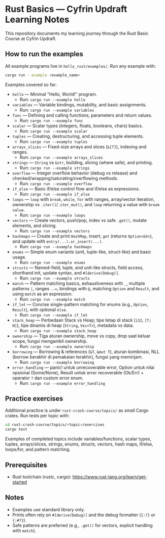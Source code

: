 # Rust Basics — Cyfrin Updraft Learning Notes

This repository documents my learning journey through the Rust Basic Course at Cyfrin Updraft.

## How to run the examples

All example programs live in `hello_rust/examples/`. Run any example with:

```bash
cargo run --example <example_name>
```

Examples covered so far:

- `hello` — Minimal "Hello, World!" program.
  - Run: `cargo run --example hello`
- `variables` — Variable bindings, mutability, and basic assignments.
  - Run: `cargo run --example variables`
- `func` — Defining and calling functions, parameters and return values.
  - Run: `cargo run --example func`
- `scalar` — Scalar types (integers, floats, booleans, chars) basics.
  - Run: `cargo run --example scalar`
- `tuples` — Creating, destructuring, and accessing tuple elements.
  - Run: `cargo run --example tuples`
- `arrays_slices` — Fixed-size arrays and slices (`&[T]`), indexing and ranges.
  - Run: `cargo run --example arrays_slices`
- `strings` — `String` vs `&str`, building, slicing (where safe), and printing.
  - Run: `cargo run --example strings`
- `overflow` — Integer overflow behavior (debug vs release) and checked/wrapping/saturating/overflowing methods.
  - Run: `cargo run --example overflow`
- `if_else` — Basic if/else control flow and if/else as expressions.
  - Run: `cargo run --example if_else`
- `loops` — `loop` with `break`, `while`, `for` with ranges, array/vector iteration, ownership vs `.iter()`/`.iter_mut()`, and `loop` returning a value with `break value`.
  - Run: `cargo run --example loops`
- `vectors` — Create vectors, push/pop, index vs safe `.get()`, mutate elements, and slicing.
  - Run: `cargo run --example vectors`
- `hashmaps` — Create and print `HashMap`, insert, `get` (returns `Option<&V>`), and update with `entry(...).or_insert(...)`.
  - Run: `cargo run --example hashmaps`
- `enums` — Simple enum variants (unit, tuple-like, struct-like) and basic usage.
  - Run: `cargo run --example enums`
- `structs` — Named-field, tuple, and unit-like structs, field access, shorthand init, update syntax, and `#[derive(Debug)]`.
  - Run: `cargo run --example structs`
- `match` — Pattern matching basics, exhaustiveness with `_`, multiple patterns `|`, ranges `..=`, bindings with `@`, matching `Option` and `Result`, and using `match` as an expression.
  - Run: `cargo run --example match`
- `if_let` — Concise single-pattern matching for enums (e.g., `Option`, `Result`), with optional `else`.
  - Run: `cargo run --example if_let`
- `stack_heap` — Perbedaan Stack vs Heap; tipe tetap di stack (`i32`, `[T; N]`), tipe dinamis di heap (`String`, `Vec<T>`), metadata vs data.
  - Run: `cargo run --example stack_heap`
- `ownership` — Tiga aturan ownership, move vs copy, drop saat keluar scope, fungsi mengambil ownership.
  - Run: `cargo run --example ownership`
- `borrowing` — Borrowing & references (`&T`, `&mut T`), aturan kombinasi, NLL (borrow berakhir di pemakaian terakhir), fungsi yang meminjam.
  - Run: `cargo run --example borrowing`
- `error_handling` — panic! untuk unrecoverable error, Option untuk nilai opsional (Some/None), Result untuk error recoverable (Ok/Err) + operator `?` dan custom error enum.
  - Run: `cargo run --example error_handling`

## Practice exercises

Additional practice is under `rust-crash-course/topics/` as small Cargo crates. Run tests per topic with:

```bash
cd rust-crash-course/topics/<topic>/exercises
cargo test
```

Examples of completed topics include variables/functions, scalar types, tuples, arrays/slices, strings, enums, structs, vectors, hash maps, if/else, loops/for, and pattern matching.

## Prerequisites

- Rust toolchain (rustc, cargo): https://www.rust-lang.org/learn/get-started

## Notes

- Examples use standard library only.
- Prints often rely on `#[derive(Debug)]` and the debug formatter (`{:?}` or `{:#?}`).
- Safe patterns are preferred (e.g., `.get()` for vectors, explicit handling with `match`).
